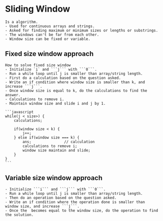 # Sliding Window

    Is a algorithm.
    - Used for continuous arrays and strings.
    - Asked for finding maximum or minimum sizes or lengths or substrings.
    - The windows can't be far from each other.
    - Window size can be fixed or variable.

## Fixed size window approach

    How to solve fixed size window
    - Initialize `i` and ```j``` with ```0```.
    - Run a while loop until j is smaller than array/string length.
    - First do a calculation based on the question asked.
    - Write an if condition where window size is smaller than k, and increase ```j```.
    - Once window size is equal to k, do the calculations to find the answer.
    - Calculations to remove i.
    - Maintain window size and slide i and j by 1.

    ```javascript
    while(j < size>) {
        calculations;

        if(window size < k) {
            j++;
        } else if(window size === k) {
            ans;               // calculation
            calculations to remove i;
            window size maintain and slide;
        }
    }
    ```

## Variable size window approach

    - Initialize ```i``` and ```j``` with ```0```.
    - Run a while loop until j is smaller than array/string length.
    - Then do an operation based on the question asked.
    - Write an if condition where the operation done is smaller than window size, and increase ```j```.
    - Once the  becomes equal to the window size, do the operation to find the solution.
